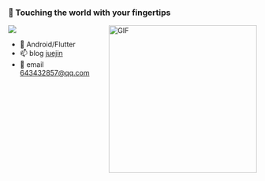### 👋 Touching the world with your fingertips


<img align="right" alt="GIF" src="https://media.giphy.com/media/SWoSkN6DxTszqIKEqv/giphy.gif" height="300" />

 ![](https://github-readme-stats.vercel.app/api?username=fuusy)
 
- 🌱 Android/Flutter   
- 📫 blog [juejin](https://juejin.cn/user/1556564197255975)    
- 💬 email 643432857@qq.com    


